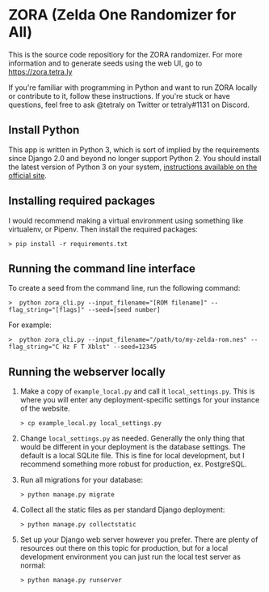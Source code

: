 # ZORA (Zelda One Randomizer for All)

This is the source code repositiory for the ZORA randomizer. For more information and to generate seeds using the web UI, go to https://zora.tetra.ly 

If you're familiar with programming in Python and want to run ZORA locally or contribute to it, follow these instructions. If you're stuck or have questions, feel free to ask @tetraly on Twitter or tetraly#1131 on Discord.

## Install Python

This app is written in Python 3, which is sort of implied by the requirements since Django 2.0 and beyond no longer support Python 2.  You should install the latest version of Python 3 on your system, [instructions available on the official site](https://www.python.org).

## Installing required packages

I would recommend making a virtual environment using something like virtualenv, or Pipenv.  Then install the required packages:

```> pip install -r requirements.txt```

## Running the command line interface

To create a seed from the command line, run the following command:

```>  python zora_cli.py --input_filename="[ROM filename]" --flag_string="[flags]" --seed=[seed number]```

For example: 

```>  python zora_cli.py --input_filename="/path/to/my-zelda-rom.nes" --flag_string="C Hz F T Xblst" --seed=12345```

## Running the webserver locally

1. Make a copy of `example_local.py` and call it `local_settings.py`. This is where you will enter any deployment-specific settings for your instance of the website.

   ```> cp example_local.py local_settings.py```

1. Change `local_settings.py` as needed.  Generally the only thing that would be different in your deployment is the database settings.  The default is a local SQLite file.  This is fine for local development, but I recommend something more robust for production, ex. PostgreSQL.

1. Run all migrations for your database:

   ```> python manage.py migrate```

1. Collect all the static files as per standard Django deployment:

   ```> python manage.py collectstatic```

1. Set up your Django web server however you prefer.  There are plenty of resources out there on this topic for production, but for a local development environment you can just run the local test server as normal:

   ```> python manage.py runserver```
